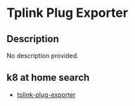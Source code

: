 # Tplink Plug Exporter

## Description

No description provided.

## k8 at home search

- [tplink-plug-exporter](https://nanne.dev/k8s-at-home-search/#/tplink-plug-exporter)
